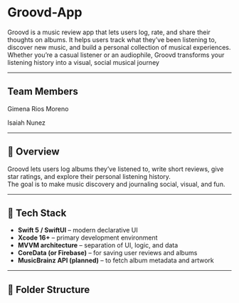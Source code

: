# Groovd-App
Groovd is a music review app that lets users log, rate, and share their thoughts on albums. It helps users track what they’ve been listening to, discover new music, and build a personal collection of musical experiences. Whether you’re a casual listener or an audiophile, Groovd transforms your listening history into a visual, social musical journey

---

## Team Members
Gimena Rios Moreno

Isaiah Nunez

---

## 📱 Overview

Groovd lets users log albums they’ve listened to, write short reviews, give star ratings, and explore their personal listening history.  
The goal is to make music discovery and journaling social, visual, and fun.

---

## 🧩 Tech Stack

- **Swift 5 / SwiftUI** – modern declarative UI  
- **Xcode 16+** – primary development environment  
- **MVVM architecture** – separation of UI, logic, and data  
- **CoreData (or Firebase)** – for saving user reviews and albums  
- **MusicBrainz API (planned)** – to fetch album metadata and artwork  

---

## 📂 Folder Structure
